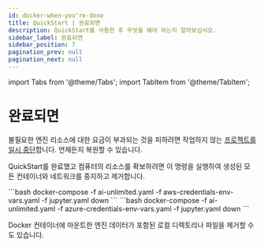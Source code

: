 ```yaml
---
id: docker-when-you're-done
title: QuickStart | 완료되면
description: QuickStart를 사용한 후 무엇을 해야 하는지 알아보십시오.
sidebar_label: 완료되면
sidebar_position: 7
pagination_prev: null
pagination_next: null
---
```

import Tabs from '@theme/Tabs';
import TabItem from '@theme/TabItem';

# 완료되면

불필요한 엔진 리소스에 대한 요금이 부과되는 것을 피하려면 작업하지 않는 [프로젝트를 일시 중단](../../manage-ai-unlimited/suspend-and-restore-project.md)합니다. 언제든지 복원할 수 있습니다.

QuickStart를 완료했고 컴퓨터의 리소스를 확보하려면 이 명령을 실행하여 생성된 모든 컨테이너와 네트워크를 중지하고 제거합니다.

<Tabs>
<TabItem value="aws" label="AWS">
  ```bash 
docker-compose -f ai-unlimited.yaml -f aws-credentials-env-vars.yaml -f jupyter.yaml down
  ```
</TabItem>

<TabItem value="azure" label="Azure">
 ```bash
docker-compose -f ai-unlimited.yaml -f azure-credentials-env-vars.yaml -f jupyter.yaml down
  ```
</TabItem>
</Tabs> 

Docker 컨테이너에 마운트한 엔진 데이터가 포함된 로컬 디렉토리나 파일을 제거할 수도 있습니다. 

